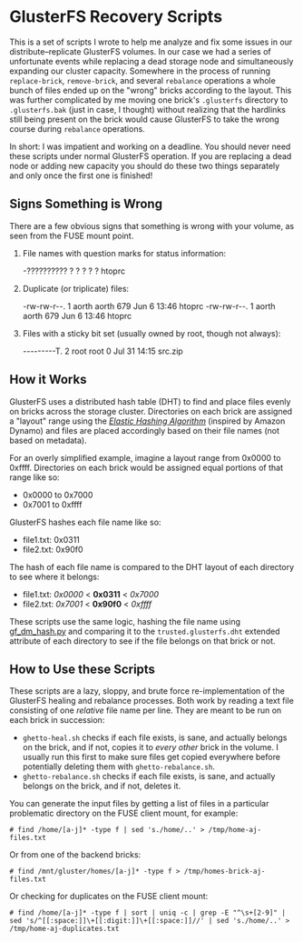 # GlusterFS Recovery Scripts
This is a set of scripts I wrote to help me analyze and fix some issues in our distribute–replicate GlusterFS volumes. In our case we had a series of unfortunate events while replacing a dead storage node and simultaneously expanding our cluster capacity. Somewhere in the process of running `replace-brick`, `remove-brick`, and several `rebalance` operations a whole bunch of files ended up on the "wrong" bricks according to the layout. This was further complicated by me moving one brick's `.glusterfs` directory to `.glusterfs.bak` (just in case, I thought) without realizing that the hardlinks still being present on the brick would cause GlusterFS to take the wrong course during `rebalance` operations.

In short: I was impatient and working on a deadline. You should never need these scripts under normal GlusterFS operation. If you are replacing a dead node or adding new capacity you should do these two things separately and only once the first one is finished!

## Signs Something is Wrong
There are a few obvious signs that something is wrong with your volume, as seen from the FUSE mount point.

1. File names with question marks for status information:

    -??????????  ? ?     ?        ?            ? htoprc

2. Duplicate (or triplicate) files:

    -rw-rw-r--.  1 aorth aorth  679 Jun  6 13:46 htoprc
    -rw-rw-r--.  1 aorth aorth  679 Jun  6 13:46 htoprc

3. Files with a sticky bit set (usually owned by root, though not always):

    ---------T. 2 root  root   0 Jul 31 14:15 src.zip

## How it Works
GlusterFS uses a distributed hash table (DHT) to find and place files evenly on bricks across the storage cluster. Directories on each brick are assigned a "layout" range using the [*Elastic Hashing Algorithm*](https://www.svennd.be/wp-content/uploads/2018/06/gluster_architecture.pdf) (inspired by Amazon Dynamo) and files are placed accordingly based on their file names (not based on metadata).

For an overly simplified example, imagine a layout range from 0x0000 to 0xffff. Directories on each brick would be assigned equal portions of that range like so:

- 0x0000 to 0x7000
- 0x7001 to 0xffff

GlusterFS hashes each file name like so:

- file1.txt: 0x0311
- file2.txt: 0x90f0

The hash of each file name is compared to the DHT layout of each directory to see where it belongs:

- file1.txt: *0x0000* < **0x0311** < *0x7000*
- file2.txt: *0x7001* < **0x90f0** < *0xffff*

These scripts use the same logic, hashing the file name using [gf_dm_hash.py](https://joejulian.name/post/dht-misses-are-expensive/) and comparing it to the `trusted.glusterfs.dht` extended attribute of each directory to see if the file belongs on that brick or not.

## How to Use these Scripts
These scripts are a lazy, sloppy, and brute force re-implementation of the GlusterFS healing and rebalance processes. Both work by reading a text file consisting of one *relative* file name per line. They are meant to be run on each brick in succession:

- `ghetto-heal.sh` checks if each file exists, is sane, and actually belongs on the brick, and if not, copies it to *every other* brick in the volume. I usually run this first to make sure files get copied everywhere before potentially deleting them with `ghetto-rebalance.sh`.
- `ghetto-rebalance.sh` checks if each file exists, is sane, and actually belongs on the brick, and if not, deletes it.

You can generate the input files by getting a list of files in a particular problematic directory on the FUSE client mount, for example:

```
# find /home/[a-j]* -type f | sed 's./home/..' > /tmp/home-aj-files.txt
```

Or from one of the backend bricks:

```
# find /mnt/gluster/homes/[a-j]* -type f > /tmp/homes-brick-aj-files.txt 
```

Or checking for duplicates on the FUSE client mount:

```
# find /home/[a-j]* -type f | sort | uniq -c | grep -E "^\s+[2-9]" | sed 's/^[[:space:]]\+[[:digit:]]\+[[:space:]]//' | sed 's./home/..' > /tmp/home-aj-duplicates.txt
